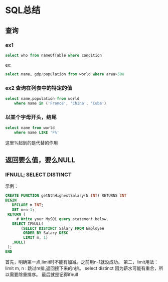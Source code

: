 # SQL总结
## 查询
### ex1
```sql
select who from nameOfTable where condition
```
ex: 
```sql
select name, gdp/population from world where area>500
```
### ex2 查询在列表中的特定的值
```sql
select name,population from world 
    where name in ('France', 'China', 'Cuba')
```
### 以某个字母开头，结尾

``` sql
select name from world 
    where name LIKE 'F%'
```
这里%起到的是代替的作用

## 返回要么值，要么NULL
### IFNULL;  SELECT DISTINCT
示例：
 ``` SQL
CREATE FUNCTION getNthHighestSalary(N INT) RETURNS INT
BEGIN
    DECLARE m INT;
    SET m=n-1;
  RETURN (
      # Write your MySQL query statement below.
    SELECT IFNULL(
        (SELECT DISTINCT Salary FROM Employee 
         ORDER BY Salary DESC
         LIMIT m, 1)
    ,NULL)      
  );
END
```
首先，明确第一点,limit时不能有加减。之前用n-1就没成功。
第二，limit用法：limit m, n : 跳过m排,返回接下来的n排。
select distinct 因为薪水可能有重合，所以需要除重排序。
最后就是记得ifnull
